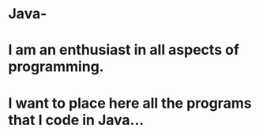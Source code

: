 # Java-
# I am an enthusiast in all aspects of programming.
# I want to place here all the programs that I code in Java...
